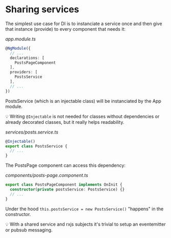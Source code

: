 # Sharing services

The simplest use case for DI is to instanciate a service once and then give that instance (provide) to every component that needs it:

_app.module.ts_

```typescript
@NgModule({
  // ...
  declarations: [
    PostsPageComponent
  ],
  providers: [
    PostsService
  ],
  // ...
})
```

PostsService (which is an injectable class) will be instanciated by the App module.

:bulb: Writing `@Injectable` is not needed for classes without dependencies or already decorated classes, but it really helps readability.

_services/posts.service.ts_

```typescript
@Injectable()
export class PostsService {
  // ...
}
```

The PostsPage component can access this dependency:

_components/posts-page.component.ts_

```typescript
export class PostsPageComponent implements OnInit {
  constructor(private postsService: PostsService) {}
  // ...
}
```

Under the hood `this.postsService = new PostsService()` "happens" in the constructor.

:bulb: With a shared service and rxjs subjects it's trivial to setup an eventemitter or pubsub messaging.
